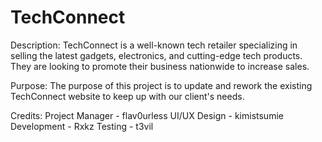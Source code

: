 # TechConnect
Description: TechConnect is a well-known tech retailer specializing in selling the latest gadgets, electronics, and cutting-edge tech products. They are looking to promote their business nationwide to increase sales.

Purpose: The purpose of this project is to update and rework the existing TechConnect website to keep up with our client's needs. 

Credits: 
Project Manager - flav0urless
UI/UX Design - kimistsumie
Development - Rxkz
Testing - t3vil